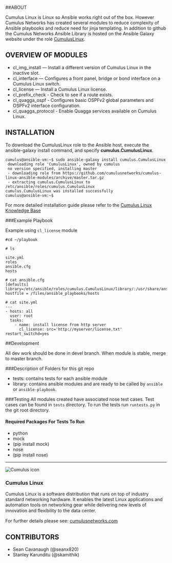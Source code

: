 
##ABOUT

Cumulus Linux is Linux so Ansible works right out of the box.  However Cumulus Networks has created several modules to reduce complexity of Ansible playbooks and reduce need for jinja templating.  In addition to github the Cumulus Networks Ansible Library is hosted on the Ansible Galaxy website under the role [CumulusLinux](https://galaxy.ansible.com/list#/roles/1875).


## OVERVIEW OF MODULES
- cl_img_install — Install a different version of Cumulus Linux in the inactive slot.
- cl_interface — Configures a front panel, bridge or bond interface on a Cumulus Linux switch.
- cl_license — Install a Cumulus Linux license. 
- cl_prefix_check - Check to see if a route exists.
- cl_quagga_ospf - Configures basic OSPFv2 global parameters and OSPFv2 interface configuration.
- cl_quagga_protocol - Enable Quagga services available on Cumulus Linux.

## INSTALLATION 
To download the CumulusLinux role to the Ansible host, execute the ansible-galaxy install command, and specify **cumulus.CumulusLinux**.


```
cumulus@ansible-vm:~$ sudo ansible-galaxy install cumulus.CumulusLinux
 downloading role 'CumulusLinux', owned by cumulus
 no version specified, installing master
 - downloading role from https://github.com/cumulusnetworks/cumulus-linux-ansible-modules/archive/master.tar.gz
 - extracting cumulus.CumulusLinux to /etc/ansible/roles/cumulus.CumulusLinux
cumulus.CumulusLinux was installed successfully
cumulus@ansible-vm:~$
```

For more detailed installation guide please refer to the [Cumulus Linux Knowledge Base](https://support.cumulusnetworks.com/hc/en-us/articles/204255593)

###Example Playbook

Example using ``cl_license`` module
```
#cd ~/playbook

# ls

site.yml
roles
ansible.cfg
hosts

# cat ansible.cfg
[defaults]
library=/etc/ansible/roles/cumulus.CumulusLinux/library/:/usr/share/ansible 
hostfile = /files/ansible_playbooks/hosts

# cat site.yml
---
- hosts: all
  user: root
  tasks:
    - name: install license from http server
      cl_license: src='http://myserver/license.txt' restart_switchd=yes

```

##Development

All dev work should be done in devel branch.
When module is stable, merge to master branch.

###Description of Folders for this git repo

* tests: contains tests for each ansible module
* library: contains ansible modules and are ready to be called by ``ansible`` or ``ansible-playbook``.

###Testing
All modules created have associated nose test cases. Test cases can be found
in ``tests`` directory.
To run the tests run ``runtests.py`` in the git root directory.

#### Required Packages For Tests To Run

* python
* mock
 * (pip install mock)
* nose
 * (pip install nose)




---

![Cumulus icon](http://cumulusnetworks.com/static/cumulus/img/logo_2014.png)

### Cumulus Linux

Cumulus Linux is a software distribution that runs on top of industry standard
networking hardware. It enables the latest Linux applications and automation
tools on networking gear while delivering new levels of innovation and
ﬂexibility to the data center.

For further details please see: [cumulusnetworks.com](http://www.cumulusnetworks.com)

## CONTRIBUTORS

- Sean Cavanaugh (@seanx820)
- Stanley Karunditu (@skamithik)
